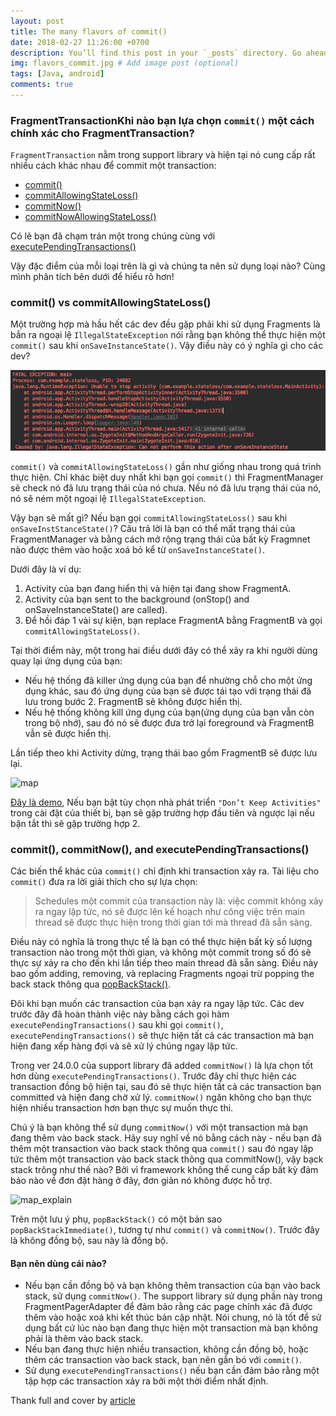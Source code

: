 ```yaml
---
layout: post
title: The many flavors of commit()
date: 2018-02-27 11:26:00 +0700
description: You’ll find this post in your `_posts` directory. Go ahead and edit it and re-build the site to see your changes. # Add post description (optional)
img: flavors_commit.jpg # Add image post (optional)
tags: [Java, android]
comments: true
---
```


### FragmentTransactionKhi nào bạn lựa chọn `commit()` một cách chính xác cho FragmentTransaction?


`FragmentTransaction` nằm trong support library và hiện tại nó cung cấp rất nhiều cách khác nhau để commit một transaction:
 - [commit()](https://developer.android.com/reference/android/app/FragmentTransaction.html#commit%28%29)
 - [commitAllowingStateLoss()](https://developer.android.com/reference/android/app/FragmentTransaction.html#commitAllowingStateLoss%28%29)
 - [commitNow()](https://developer.android.com/reference/android/app/FragmentTransaction.html#commitNow%28%29)
 - [commitNowAllowingStateLoss()](https://developer.android.com/reference/android/app/FragmentTransaction.html#commitNowAllowingStateLoss%28%29)

Có lẽ bạn đã chạm trán một trong chúng cùng với [executePendingTransactions()](https://developer.android.com/reference/android/app/FragmentManager.html#executePendingTransactions%28%29)

Vậy đặc điểm của mỗi loại trên là gì và chúng ta nên sử dụng loại nào? Cùng mình phân tích bên dưới để hiểu rõ hơn!

### commit() vs commitAllowingStateLoss()
Một trường hợp mà hầu hết các dev đều gặp phải khi sử dụng Fragments là bắn ra ngoại lệ `IllegalStateException` nói rằng bạn không thể thực hiện một `commit()` sau khi `onSaveInstanceState()`. Vậy điều này có ý nghĩa gì cho các dev?

![error](https://github.com/quoc-dev/blog/blob/master/assets/img/error_fragment.png)

`commit()` và `commitAllowingStateLoss()` gần như giống nhau trong quá trình thực hiện. Chỉ khác biệt duy nhất khi bạn gọi `commit()` thì FragmentManager sẽ check nó đã lưu trạng thái của nó chưa. Nếu nó đã lưu trạng thái của nó, nó sẽ ném một ngoại lệ `IllegalStateException`.

Vậy bạn sẽ mất gì? Nếu bạn gọi `commitAllowingStateLoss()` sau khi `onSaveInstStanceState()`? Câu trả lời là bạn có thể mất trạng thái của FragmentManager và bằng cách mở rộng trạng thái của bất kỳ Fragmnet nào được thêm vào hoặc xoá bỏ kể từ `onSaveInstanceState()`.

   Dưới đây là ví dụ:
1. Activity của bạn đang hiển thị và hiện tại đang show FragmentA.
2. Activity của bạn sent to the background (onStop() and onSaveInstanceState() are called).
3. Để hồi đáp 1 vài sự kiện, bạn replace FragmentA bằng FragmentB và gọi `commitAllowingStateLoss()`.

Tại thời điểm này, một trong hai điều dưới đây có thể xảy ra khi người dùng quay lại ứng dụng của bạn:

 - Nếu hệ thống đã killer ứng dụng của bạn để nhường chỗ cho một ứng dụng khác, sau đó ứng dụng của bạn sẽ được tái tạo với trạng thái đã lưu trong bước 2. FragmentB sẽ không được hiển thị.
 - Nếu hệ thống không kill ứng dụng của bạn(ứng dụng của bạn vẫn còn trong bộ nhớ), sau đó nó sẽ được đưa trở lại foreground và FragmentB vẫn sẽ được hiển thị.
 
 Lần tiếp theo khi Activity dừng, trạng thái bao gồm FragmentB sẽ được lưu lại.
 
 ![map]({{site.baseurl}}/assets/img/map_commit.png)
 
 [Đây là demo](https://github.com/bherbst/FragmentStateLoss), Nếu bạn bật tùy chọn nhà phát triển `"Don’t Keep Activities"` trong cài đặt của thiết bị, bạn sẽ gặp trường hợp đầu tiên và ngược lại nếu bận tắt thì sẽ gặp trường hợp 2.
 
 ### commit(), commitNow(), and executePendingTransactions()
 
 Các biến thể khác của `commit()` chỉ định khi transaction xảy ra. Tài liệu cho `commit()` đưa ra lời giải thích cho sự lựa chọn:
 
 > Schedules một commit của transaction này là: việc commit không xảy ra ngay lập tức, nó sẽ được lên kế hoạch như công việc trên main thread sẽ được thực hiện trong thời gian tới mà thread đã sẵn sàng.
 
 Điều này có nghĩa là trong thực tế là bạn có thể thực hiện bất kỳ số lượng transaction nào trong một thời gian, và không một commit trong số đó sẽ thực sự xảy ra cho đến khi lần tiếp theo main thread đã sẵn sàng. Điều này bao gồm adding, removing, và replacing Fragments ngoại trừ popping the back stack thông qua [popBackStack()](https://developer.android.com/reference/android/app/FragmentManager.html#popBackStack%28%29).
 
 Đôi khi bạn muốn các transaction của bạn xảy ra ngay lập tức. Các dev trước đây đã hoàn thành việc này bằng cách gọi hàm `executePendingTransactions()` sau khi gọi `commit()`, `executePendingTransactions()` sẽ thực hiện tất cả các transaction mà bạn hiện đang xếp hàng đợi và sẽ xử lý chúng ngay lập tức.
 
 Trong ver 24.0.0 của support library đã added `commitNow()` là lựa chọn tốt hơn dùng `executePendingTransactions()`. Trước đây chỉ thực hiện các transaction đồng bộ hiện tại, sau đó sẽ thực hiện tất cả các transaction bạn committed và hiện đang chờ xử lý. `commitNow()` ngăn không cho bạn thực hiện nhiều transaction hơn bạn thực sự muốn thực thi.
 
 Chú ý là bạn không thể sử dụng `commitNow()` với một transaction mà bạn đang thêm vào back stack. Hãy suy nghĩ về nó bằng cách này - nếu bạn đã thêm một transaction vào back stack thông qua `commit()` sau đó ngay lập tức thêm một transaction vào back stack thông qua commitNow(), vậy bạck stack trông như thế nào? Bởi vì framework không thể cung cấp bất kỳ đảm bảo nào về đơn đặt hàng ở đây, đơn giản nó không được hỗ trợ.
 
 ![map_explain]({{site.baseurl}}/assets/img/map_commit_2.png)
 
 Trên một lưu ý phụ, `popBackStack()` có một bản sao `popBackStackImmediate()`, tương tự như `commit()` và `commitNow()`. Trước đây là không đồng bộ, sau này là đồng bộ.

 #### Bạn nên dùng cái nào?
 
 - Nếu bạn cần đồng bộ và bạn không thêm transaction của bạn vào back stack, sử dụng `commitNow()`. The support library sử dụng phần này trong FragmentPagerAdapter để đảm bảo rằng các page chính xác đã được thêm vào hoặc xoá khi kết thúc bản cập nhật. Nói chung, nó là tốt để sử dụng bất cứ lúc nào bạn đang thực hiện một transaction mà bạn không phải là thêm vào back stack.
 - Nếu bạn đang thực hiện nhiều transaction, không cần đồng bộ, hoặc thêm các transaction vào back stack, bạn nên gắn bó với `commit()`.
 - Sử dụng `executePendingTransactions()` nếu bạn cần đảm bảo rằng một tập hợp các transaction xảy ra bởi một thời điểm nhất định.

Thank full and cover by [article](https://medium.com/@bherbst/the-many-flavors-of-commit-186608a015b1)
